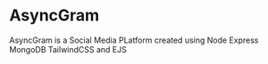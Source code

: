 # AsyncGram
AsyncGram is a Social Media PLatform created using Node Express MongoDB TailwindCSS and EJS
